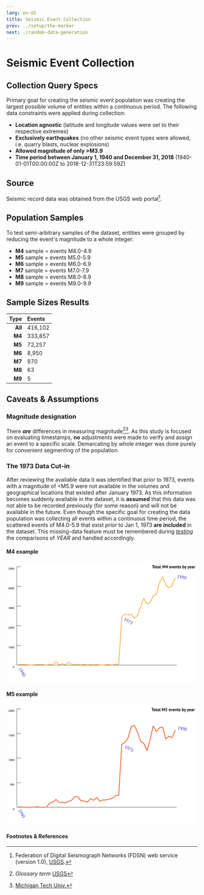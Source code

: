 ```yaml
---
lang: en-US
title: Seismic Event Collection
prev: ../setup/the-marker
next: ./random-data-generation
---
```


# Seismic Event Collection

## Collection Query Specs
Primary goal for creating the seismic event population was creating the largest possible volume of entities within a continuous period. The following data constraints were applied during collection:

- **Location agnostic** (latitude and longitude values were set to their respective extremes)
- **Exclusively earthquakes** (no other seismic event types were allowed, i.e. quarry blasts, nuclear explosions)
- **Allowed magnitude of only >M3.9**
- **Time period between January 1, 1940 and December 31, 2018** (1940-01-01T00:00:00Z to 2018-12-31T23:59:59Z)

## Source
Seismic record data was obtained from the USGS web portal[^first].

## Population Samples
To test semi-arbitrary samples of the dataset, entities were grouped by reducing the event's magnitude to a whole integer:
 
 - **M4** sample = events M4.0-4.9
 - **M5** sample = events M5.0-5.9
 - **M6** sample = events M6.0-6.9
 - **M7** sample = events M7.0-7.9
 - **M8** sample = events M8.0-8.9
 - **M9** sample = events M9.0-9.9

## Sample Sizes Results

| Type    |  Events  |
| ------: | :------- |
| **All** | 416,102  |
| **M4**  | 333,857  |
| **M5**  | 72,257   |
| **M6**  | 8,950    |
| **M7**  | 970      |
| **M8**  | 63       |
| **M9**  | 5        |

## Caveats & Assumptions
 
### Magnitude designation
There ***are*** differences in measuring magnitude[^second][^third]. As this study is focused on evaluating timestamps, **no** adjustments were made to verify and assign an event to a specific scale. Demarcating by whole integer was done purely for convenient segmenting of the population.

### The 1973 Data Cut-in
After reviewing the available data it was identified that prior to 1973, events with a magnitude of <M5.9 were not available in the volumes and geographical locations that existed after January 1973. As this information becomes suddenly available in the dataset, it is **assumed** that this data was not able to be recorded previously (for some reason) and will not be available in the future. Even though the specific goal for creating the data population was collecting all events within a continuous time period, the scattered events of M4.0-5.9 that exist _prior_ to Jan 1, 1973 **are included** in the dataset. This missing-data feature must be remembered during [_testing_](../setup/time-issues.md#year-issues) the comparisons of _YEAR_ and handled accordingly.

#### M4 example

![M4 1973 Cut-in](../_media/graphs/single-yr-m4s.svg 'M4 events cut-in rate')

#### M5 example

![M5 1973 Cut-in](../_media/graphs/single-yr-m5s.svg 'M5 events cut-in rate')

#### Footnotes & References
[^first]: Federation of Digital Seismograph Networks (FDSN) web service (version 1.0), [USGS](https://earthquake.usgs.gov/fdsnws/event/1/). 
[^second]: _Glossary term_ [USGS](https://earthquake.usgs.gov/learn/glossary/?term=magnitude)
[^third]: [Michigan Tech Univ.](http://www.geo.mtu.edu/UPSeis/intensity.html)